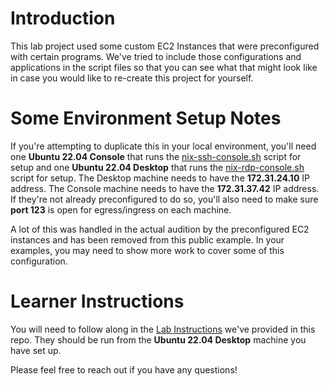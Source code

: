 # Introduction
This lab project used some custom EC2 Instances that were preconfigured with certain programs. We've tried to include those configurations and applications in the script files so that you can see what that might look like in case you would like to re-create this project for yourself.

# Some Environment Setup Notes
If you're attempting to duplicate this in your local environment, you'll need one **Ubuntu 22.04 Console** that runs the [nix-ssh-console.sh](./nix-ssh-console.sh) script for setup and one **Ubuntu 22.04 Desktop** that runs the [nix-rdp-console.sh](./nix-rdp-console.sh) script for setup. The Desktop machine needs to have the **172.31.24.10** IP address. The Console machine needs to have the **172.31.37.42** IP address. If they're not already preconfigured to do so, you'll also need to make sure **port 123** is open for egress/ingress on each machine.

A lot of this was handled in the actual audition by the preconfigured EC2 instances and has been removed from this public example. In your examples, you may need to show more work to cover some of this configuration.

# Learner Instructions
You will need to follow along in the [Lab Instructions](./Lab%20Instructions.md) we've provided in this repo. They should be run from the **Ubuntu 22.04 Desktop** machine you have set up.

Please feel free to reach out if you have any questions!